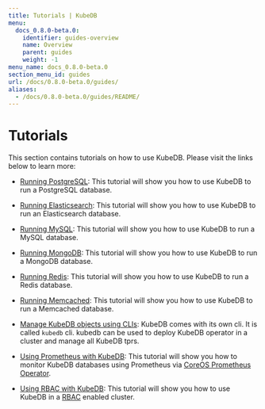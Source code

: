 ```yaml
---
title: Tutorials | KubeDB
menu:
  docs_0.8.0-beta.0:
    identifier: guides-overview
    name: Overview
    parent: guides
    weight: -1
menu_name: docs_0.8.0-beta.0
section_menu_id: guides
url: /docs/0.8.0-beta.0/guides/
aliases:
  - /docs/0.8.0-beta.0/guides/README/
---
```


# Tutorials

This section contains tutorials on how to use KubeDB. Please visit the links below to learn more:

 - [Running PostgreSQL](/docs/0.8.0-beta.0/guides/postgres/overview): This tutorial will show you how to use KubeDB to run a PostgreSQL database.

 - [Running Elasticsearch](/docs/0.8.0-beta.0/guides/elasticsearch/overview): This tutorial will show you how to use KubeDB to run an Elasticsearch database.

 - [Running MySQL](/docs/0.8.0-beta.0/guides/mysql/overview): This tutorial will show you how to use KubeDB to run a MySQL database.
 
 - [Running MongoDB](/docs/0.8.0-beta.0/guides/mongodb/overview): This tutorial will show you how to use KubeDB to run a MongoDB database.
 
 - [Running Redis](/docs/0.8.0-beta.0/guides/redis/overview): This tutorial will show you how to use KubeDB to run a Redis database.
 
 - [Running Memcached](/docs/0.8.0-beta.0/guides/memcached/overview): This tutorial will show you how to use KubeDB to run a Memcached database.
 
 - [Manage KubeDB objects using CLIs](/docs/0.8.0-beta.0/guides/cli): KubeDB comes with its own cli. It is called `kubedb` cli. kubedb can be used to deploy KubeDB operator in a cluster and manage all KubeDB tprs.

 - [Using Prometheus with KubeDB](/docs/0.8.0-beta.0/guides/monitoring): This tutorial will show you how to monitor KubeDB databases using Prometheus via [CoreOS Prometheus Operator](https://github.com/coreos/prometheus-operator).
 
 - [Using RBAC with KubeDB](/docs/0.8.0-beta.0/guides/rbac): This tutorial will show you how to use KubeDB in a [RBAC](https://kubernetes.io/docs/admin/authorization/rbac/) enabled cluster.
